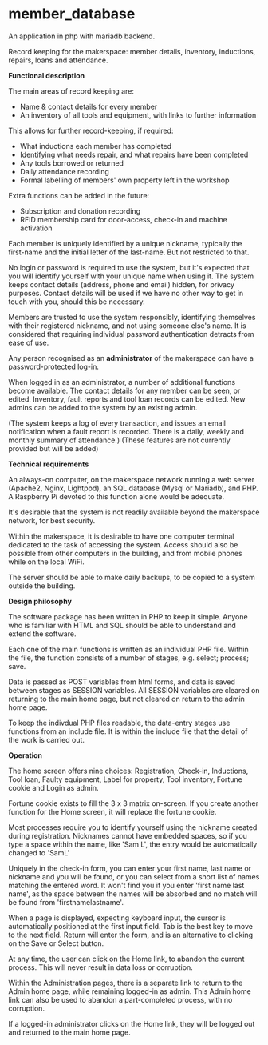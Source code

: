 # member_database
An application in php with mariadb backend. 

Record keeping for the makerspace: member details, inventory, inductions, repairs, loans and attendance.

**Functional description**

The main areas of record keeping are: 
* Name & contact details for every member
* An inventory of all tools and equipment, with links to further information

This allows for further record-keeping, if required:
* What inductions each member has completed
* Identifying what needs repair, and what repairs have been completed
* Any tools borrowed or returned
* Daily attendance recording
* Formal labelling of members' own property left in the workshop

Extra functions can be added in the future:
* Subscription and donation recording
* RFID membership card for door-access, check-in and machine activation

Each member is uniquely identified by a unique nickname, typically the first-name and the initial letter of the last-name.  But not restricted to that.  

No login or password is required to use the system, but it's expected that you will identify yourself with your unique name when using it.  The system keeps contact details (address, phone and email) hidden, for privacy purposes.  Contact details will be used if we have no other way to get in touch with you, should this be necessary.

Members are trusted to use the system responsibly, identifying themselves with their registered nickname, and not using someone else's name.  It is considered that requiring individual password authentication detracts from ease of use.

Any person recognised as an **administrator** of the makerspace can have a password-protected log-in. 

When logged in as an administrator, a number of additional functions become available.  The contact details for any member can be seen, or edited.  Inventory, fault reports and tool loan records can be edited.  New admins can be added to the system by an existing admin.

(The system keeps a log of every transaction, and issues an email notification when a fault report is recorded.  There is a daily, weekly and monthly summary of attendance.) (These features are not currently provided but will be added)

**Technical requirements**

An always-on computer, on the makerspace network running a web server (Apache2, Nginx, Lightppd), an SQL database (Mysql or Mariadb), and PHP.    A Raspberry Pi devoted to this function alone would be adequate.

It's desirable that the system is not readily available beyond the makerspace network, for best security.

Within the makerspace, it is desirable to have one computer terminal dedicated to the task of accessing the system.  Access should also be possible from other computers in the building, and from mobile phones while on the local WiFi.

The server should be able to make daily backups, to be copied to a system outside the building.

**Design philosophy**

The software package has been written in PHP to keep it simple.  Anyone who is familiar with HTML and SQL should be able to understand and extend the software.

Each one of the main functions is written as an individual PHP file.  Within the file, the function consists of a number of stages, e.g. select; process; save.  

Data is passed as POST variables from html forms, and data is saved between stages as SESSION variables.  All SESSION variables are cleared on returning to the main home page, but not cleared on return to the admin home page.

To keep the indivdual PHP files readable, the data-entry stages use functions from an include file.  It is within the include file that the detail of the work is carried out.

**Operation**

The home screen offers nine choices: Registration, Check-in, Inductions, Tool loan, Faulty equipment, Label for property, Tool inventory, Fortune cookie and Login as admin.

Fortune cookie exists to fill the 3 x 3 matrix on-screen.  If you create another function for the Home screen, it will replace the fortune cookie.

Most processes require you to identify yourself using the nickname created during registration.  Nicknames cannot have embedded spaces, so if you type a space within the name, like 'Sam L', the entry would be automatically changed to 'SamL'

Uniquely in the check-in form, you can enter your first name, last name or nickname and you will be found, or you can select from a short list of names matching the entered word.  It won't find you if you enter 'first name last name', as the space between the names will be absorbed and no match will be found from 'firstnamelastname'.

When a page is displayed, expecting keyboard input, the cursor is automatically positioned at the first input field. Tab is the best key to move to the next field.  Return will enter the form, and is an alternative to clicking on the Save or Select button.

At any time, the user can click on the Home link, to abandon the current process.  This will never result in data loss or corruption.

Within the Administration pages, there is a separate link to return to the Admin home page, while remaining logged-in as admin.  This Admin home link can also be used to abandon a part-completed process, with no corruption.  

If a logged-in administrator clicks on the Home link, they will be logged out and returned to the main home page.
